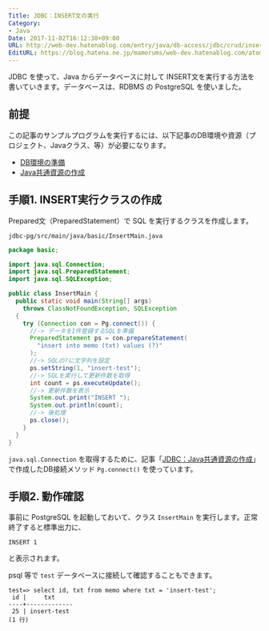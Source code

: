 ```yaml
---
Title: JDBC：INSERT文の実行
Category:
- Java
Date: 2017-11-02T16:12:38+09:00
URL: http://web-dev.hatenablog.com/entry/java/db-access/jdbc/crud/insert
EditURL: https://blog.hatena.ne.jp/mamorums/web-dev.hatenablog.com/atom/entry/8599973812313768173
---
```


JDBC を使って、Java からデータベースに対して INSERT文を実行する方法を書いていきます。データベースは、RDBMS の PostgreSQL を使いました。


## 前提
この記事のサンプルプログラムを実行するには、以下記事のDB環境や資源（プロジェクト、Javaクラス、等）が必要になります。

- [DB環境の準備](/entry/java/jdbc/postgresql/db-env)
- [Java共通資源の作成](/entry/java/jdbc/postgresql/java-project-common-class)


## 手順1. INSERT実行クラスの作成
Prepared文（PreparedStatement）で SQL を実行するクラスを作成します。

`jdbc-pg/src/main/java/basic/InsertMain.java`

```java
package basic;

import java.sql.Connection;
import java.sql.PreparedStatement;
import java.sql.SQLException;

public class InsertMain {
  public static void main(String[] args)
    throws ClassNotFoundException, SQLException
  {
    try (Connection con = Pg.connect()) {
      //-> データを1件登録するSQLを準備
      PreparedStatement ps = con.prepareStatement(
        "insert into memo (txt) values (?)"
      );
      //-> SQLの?に文字列を設定
      ps.setString(1, "insert-test");
      //-> SQLを実行して更新件数を取得
      int count = ps.executeUpdate();
      //-> 更新件数を表示
      System.out.print("INSERT ");
      System.out.println(count);
      //-> 後処理
      ps.close();
    }
  }
}
```

`java.sql.Connection` を取得するために、記事「[JDBC：Java共通資源の作成](/entry/java/jdbc/postgresql/java-project-common-class)」で作成したDB接続メソッド `Pg.connect()` を使っています。


## 手順2. 動作確認
事前に PostgreSQL を起動しておいて、クラス `InsertMain` を実行します。正常終了すると標準出力に、

```
INSERT 1
```

と表示されます。

psql 等で `test` データベースに接続して確認することもできます。

```
test=> select id, txt from memo where txt = 'insert-test';
 id |     txt
----+-------------
 25 | insert-test
(1 行)
```

